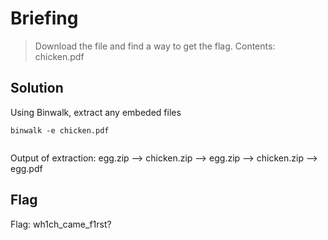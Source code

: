 # Briefing
> Download the file and find a way to get the flag.
Contents: chicken.pdf

## Solution
Using Binwalk, extract any embeded files

```console
binwalk -e chicken.pdf


```

Output of extraction: egg.zip --> chicken.zip --> egg.zip --> chicken.zip --> egg.pdf

## Flag
Flag: wh1ch_came_f1rst?


